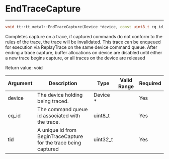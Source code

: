 # EndTraceCapture

---
```cpp
void tt::tt_metal::EndTraceCapture(Device *device, const uint8_t cq_id, const uint32_t tid)void tt::tt_metal::EndTraceCapture(Device \*device, const uint8_t cq_id, const uint32_t tid)
```

Completes capture on a trace, if captured commands do not conform to the rules of the trace, the trace will be invalidated. This trace can be enqueued for execution via ReplayTrace on the same device command queue. After ending a trace capture, buffer allocations on device are disabled until either a new trace begins capture, or all traces on the device are released

Return value: void

| Argument      | Description                                                     | Type      | Valid Range      | Required       |
|---------------|-----------------------------------------------------------------|-----------|------------------|----------------|
| device        | The device holding being traced.                                | Device \* |                  | Yes            |
| cq_id         | The command queue id associated with the trace.                 | uint8_t   |                  | Yes            |
| tid           | A unique id from BeginTraceCapture for the trace being captured | uint32_t  |                  | Yes            |
